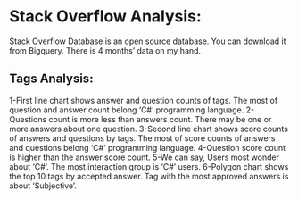 # Stack Overflow Analysis: 
Stack Overflow Database is an open source database. You can download it from Bigquery. There is 4 months’ data on my hand. 

## Tags Analysis:
1-First line chart shows answer and question counts of tags. The most of question and answer count belong ‘C#’ programming language. 
2-Questions count is more less than answers count.  There may be one or more answers about one question. 
3-Second line chart shows score counts of answers and questions by tags. The most of score counts of answers and questions belong ‘C#’ programming language. 
4-Question score count is higher than the answer score count. 
5-We can say, Users most wonder about ‘C#’. The most interaction group is ‘C#’ users. 
6-Polygon chart shows the top 10 tags by accepted answer. Tag with the most approved answers is about ‘Subjective’. 
